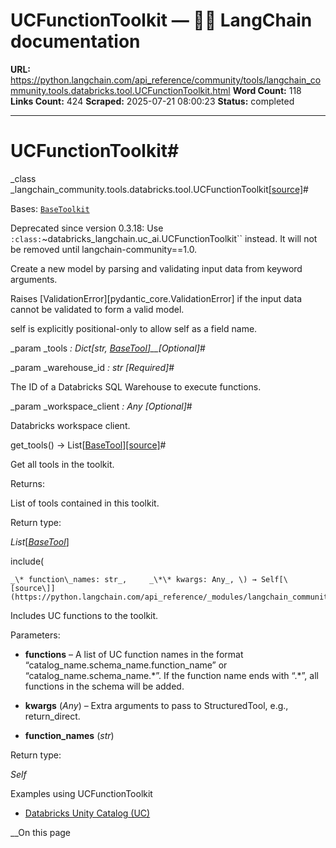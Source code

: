 # UCFunctionToolkit — 🦜🔗 LangChain  documentation

**URL:** https://python.langchain.com/api_reference/community/tools/langchain_community.tools.databricks.tool.UCFunctionToolkit.html
**Word Count:** 118
**Links Count:** 424
**Scraped:** 2025-07-21 08:00:23
**Status:** completed

---

# UCFunctionToolkit\#

_class _langchain\_community.tools.databricks.tool.UCFunctionToolkit[\[source\]](https://python.langchain.com/api_reference/_modules/langchain_community/tools/databricks/tool.html#UCFunctionToolkit)\#     

Bases: [`BaseToolkit`](https://python.langchain.com/api_reference/core/tools/langchain_core.tools.base.BaseToolkit.html#langchain_core.tools.base.BaseToolkit "langchain_core.tools.base.BaseToolkit")

Deprecated since version 0.3.18: Use `:class:`~databricks_langchain.uc_ai.UCFunctionToolkit`` instead. It will not be removed until langchain-community==1.0.

Create a new model by parsing and validating input data from keyword arguments.

Raises \[ValidationError\]\[pydantic\_core.ValidationError\] if the input data cannot be validated to form a valid model.

self is explicitly positional-only to allow self as a field name.

_param _tools _: Dict\[str, [BaseTool](https://python.langchain.com/api_reference/core/tools/langchain_core.tools.base.BaseTool.html#langchain_core.tools.base.BaseTool "langchain_core.tools.base.BaseTool")\]__\[Optional\]_\#     

_param _warehouse\_id _: str_ _\[Required\]_\#     

The ID of a Databricks SQL Warehouse to execute functions.

_param _workspace\_client _: Any_ _\[Optional\]_\#     

Databricks workspace client.

get\_tools\(\) → List\[[BaseTool](https://python.langchain.com/api_reference/core/tools/langchain_core.tools.base.BaseTool.html#langchain_core.tools.base.BaseTool "langchain_core.tools.base.BaseTool")\][\[source\]](https://python.langchain.com/api_reference/_modules/langchain_community/tools/databricks/tool.html#UCFunctionToolkit.get_tools)\#     

Get all tools in the toolkit.

Returns:     

List of tools contained in this toolkit.

Return type:     

_List_\[[_BaseTool_](https://python.langchain.com/api_reference/core/tools/langchain_core.tools.base.BaseTool.html#langchain_core.tools.base.BaseTool "langchain_core.tools.base.BaseTool")\]

include\(

    _\* function\_names: str_,     _\*\* kwargs: Any_, \) → Self[\[source\]](https://python.langchain.com/api_reference/_modules/langchain_community/tools/databricks/tool.html#UCFunctionToolkit.include)\#     

Includes UC functions to the toolkit.

Parameters:     

  * **functions** – A list of UC function names in the format “catalog\_name.schema\_name.function\_name” or “catalog\_name.schema\_name.\*”. If the function name ends with “.\*”, all functions in the schema will be added.

  * **kwargs** \(_Any_\) – Extra arguments to pass to StructuredTool, e.g., return\_direct.

  * **function\_names** \(_str_\)

Return type:     

_Self_

Examples using UCFunctionToolkit

  * [Databricks Unity Catalog \(UC\)](https://python.langchain.com/docs/integrations/tools/databricks/)

__On this page